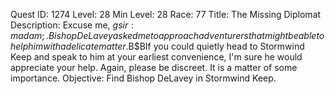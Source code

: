 Quest ID: 1274
Level: 28
Min Level: 28
Race: 77
Title: The Missing Diplomat
Description: Excuse me, $g sir : madam;. Bishop DeLavey asked me to approach adventurers that might be able to help him with a delicate matter.$B$BIf you could quietly head to Stormwind Keep and speak to him at your earliest convenience, I'm sure he would appreciate your help. Again, please be discreet. It is a matter of some importance.
Objective: Find Bishop DeLavey in Stormwind Keep.
